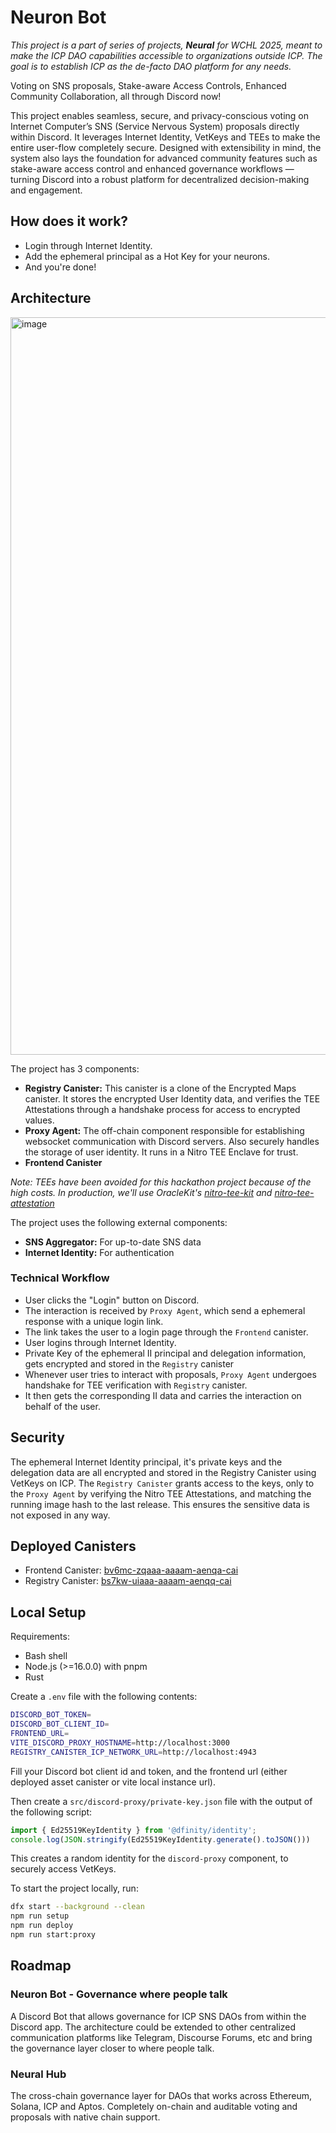 # Neuron Bot

_This project is a part of series of projects, **Neural** for WCHL 2025, meant to make the ICP DAO capabilities accessible to organizations outside ICP. The goal is to establish ICP as the de-facto DAO platform for any needs._

Voting on SNS proposals, Stake-aware Access Controls, Enhanced Community Collaboration, all through Discord now!

This project enables seamless, secure, and privacy-conscious voting on Internet Computer’s SNS (Service Nervous System) proposals directly within Discord. It leverages Internet Identity, VetKeys and TEEs to make the entire user-flow completely secure. Designed with extensibility in mind, the system also lays the foundation for advanced community features such as stake-aware access control and enhanced governance workflows — turning Discord into a robust platform for decentralized decision-making and engagement.

## How does it work?

- Login through Internet Identity.
- Add the ephemeral principal as a Hot Key for your neurons.
- And you're done!

## Architecture

<img width="1758" height="1180" alt="image" src="https://github.com/user-attachments/assets/386f2a72-8513-4463-8e29-f36ff322853a" />


The project has 3 components:
- **Registry Canister:** This canister is a clone of the Encrypted Maps canister. It stores the encrypted User Identity data, and verifies the TEE Attestations through a handshake process for access to encrypted values.
- **Proxy Agent:** The off-chain component responsible for establishing websocket communication with Discord servers. Also securely handles the storage of user identity. It runs in a Nitro TEE Enclave for trust.
- **Frontend Canister**

_Note: TEEs have been avoided for this hackathon project because of the high costs. In production, we'll use OracleKit's [nitro-tee-kit](https://github.com/OracleKit/nitro-tee-kit) and [nitro-tee-attestation](https://github.com/OracleKit/nitro-tee-attestation)_

The project uses the following external components:
- **SNS Aggregator:** For up-to-date SNS data
- **Internet Identity:** For authentication

### Technical Workflow

- User clicks the "Login" button on Discord.
- The interaction is received by `Proxy Agent`, which send a ephemeral response with a unique login link.
- The link takes the user to a login page through the `Frontend` canister.
- User logins through Internet Identity.
- Private Key of the ephemeral II principal and delegation information, gets encrypted and stored in the `Registry` canister
- Whenever user tries to interact with proposals, `Proxy Agent` undergoes handshake for TEE verification with `Registry` canister.
- It then gets the corresponding II data and carries the interaction on behalf of the user.

## Security

The ephemeral Internet Identity principal, it's private keys and the delegation data are all encrypted and stored in the Registry Canister using VetKeys on ICP. The `Registry Canister` grants access to the keys, only to the `Proxy Agent` by verifying the Nitro TEE Attestations, and matching the running image hash to the last release. This ensures the sensitive data is not exposed in any way.

## Deployed Canisters
- Frontend Canister: [bv6mc-zqaaa-aaaam-aenqa-cai](https://dashboard.internetcomputer.org/canister/bv6mc-zqaaa-aaaam-aenqa-cai)
- Registry Canister: [bs7kw-uiaaa-aaaam-aenqq-cai](https://dashboard.internetcomputer.org/canister/bs7kw-uiaaa-aaaam-aenqq-cai)

## Local Setup

Requirements:
- Bash shell
- Node.js (>=16.0.0) with pnpm
- Rust

Create a `.env` file with the following contents:
```bash
DISCORD_BOT_TOKEN=
DISCORD_BOT_CLIENT_ID=
FRONTEND_URL=
VITE_DISCORD_PROXY_HOSTNAME=http://localhost:3000
REGISTRY_CANISTER_ICP_NETWORK_URL=http://localhost:4943
```
Fill your Discord bot client id and token, and the frontend url (either deployed asset canister or vite local instance url).

Then create a `src/discord-proxy/private-key.json` file with the output of the following script:
```js
import { Ed25519KeyIdentity } from '@dfinity/identity';
console.log(JSON.stringify(Ed25519KeyIdentity.generate().toJSON()))
```
This creates a random identity for the `discord-proxy` component, to securely access VetKeys.

To start the project locally, run:
```bash 
dfx start --background --clean
npm run setup
npm run deploy
npm run start:proxy
```

## Roadmap
### Neuron Bot - Governance where people talk
A Discord Bot that allows governance for ICP SNS DAOs from within the Discord app. The architecture could be extended to other centralized communication platforms like Telegram, Discourse Forums, etc and bring the governance layer closer to where people talk.

### Neural Hub
The cross-chain governance layer for DAOs that works across Ethereum, Solana, ICP and Aptos. Completely on-chain and auditable voting and proposals with native chain support.
